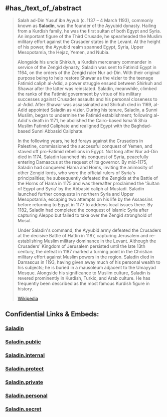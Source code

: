 

## #has_/text_of_/abstract 

> Salah ad-Din Yusuf ibn Ayyub (c. 1137 – 4 March 1193), commonly known as **Saladin**, was the founder of the Ayyubid dynasty. Hailing from a Kurdish family, he was the first sultan of both Egypt and Syria. An important figure of the Third Crusade, he spearheaded the Muslim military effort against the Crusader states in the Levant. At the height of his power, the Ayyubid realm spanned Egypt, Syria, Upper Mesopotamia, the Hejaz, Yemen, and Nubia.
>
> Alongside his uncle Shirkuh, a Kurdish mercenary commander in service of the Zengid dynasty, Saladin was sent to Fatimid Egypt in 1164, on the orders of the Zengid ruler Nur ad-Din. With their original purpose being to help restore Shawar as the vizier to the teenage Fatimid caliph al-Adid, a power struggle ensued between Shirkuh and Shawar after the latter was reinstated. Saladin, meanwhile, climbed the ranks of the Fatimid government by virtue of his military successes against Crusader assaults and his personal closeness to al-Adid. After Shawar was assassinated and Shirkuh died in 1169, al-Adid appointed Saladin as vizier. During his tenure, Saladin, a Sunni Muslim, began to undermine the Fatimid establishment; following al-Adid's death in 1171, he abolished the Cairo-based Isma'ili Shia Muslim Fatimid Caliphate and realigned Egypt with the Baghdad-based Sunni Abbasid Caliphate.
>
> In the following years, he led forays against the Crusaders in Palestine, commissioned the successful conquest of Yemen, and staved off pro-Fatimid rebellions in Egypt. Not long after Nur ad-Din died in 1174, Saladin launched his conquest of Syria, peacefully entering Damascus at the request of its governor. By mid-1175, Saladin had conquered Hama and Homs, inviting the animosity of other Zengid lords, who were the official rulers of Syria's principalities; he subsequently defeated the Zengids at the Battle of the Horns of Hama in 1175 and was thereafter proclaimed the 'Sultan of Egypt and Syria' by the Abbasid caliph al-Mustadi. Saladin launched further conquests in northern Syria and Upper Mesopotamia, escaping two attempts on his life by the Assassins before returning to Egypt in 1177 to address local issues there. By 1182, Saladin had completed the conquest of Islamic Syria after capturing Aleppo but failed to take over the Zengid stronghold of Mosul.
>
> Under Saladin's command, the Ayyubid army defeated the Crusaders at the decisive Battle of Hattin in 1187, capturing Jerusalem and re-establishing Muslim military dominance in the Levant. Although the Crusaders' Kingdom of Jerusalem persisted until the late 13th century, the defeat in 1187 marked a turning point in the Christian military effort against Muslim powers in the region. Saladin died in Damascus in 1193, having given away much of his personal wealth to his subjects; he is buried in a mausoleum adjacent to the Umayyad Mosque. Alongside his significance to Muslim culture, Saladin is revered prominently in Kurdish, Turkic, and Arab culture. He has frequently been described as the most famous Kurdish figure in history.
>
> [Wikipedia](https://en.wikipedia.org/wiki/Saladin)




## Confidential Links & Embeds: 

### [Saladin](/_Standards/bio/People/Leader/Middle_Age_Leaders/Saladin.md) 

### [Saladin.public](/_public/bio/People/Leader/Middle_Age_Leaders/Saladin.public.md) 

### [Saladin.internal](/_internal/bio/People/Leader/Middle_Age_Leaders/Saladin.internal.md) 

### [Saladin.protect](/_protect/bio/People/Leader/Middle_Age_Leaders/Saladin.protect.md) 

### [Saladin.private](/_private/bio/People/Leader/Middle_Age_Leaders/Saladin.private.md) 

### [Saladin.personal](/_personal/bio/People/Leader/Middle_Age_Leaders/Saladin.personal.md) 

### [Saladin.secret](/_secret/bio/People/Leader/Middle_Age_Leaders/Saladin.secret.md)

